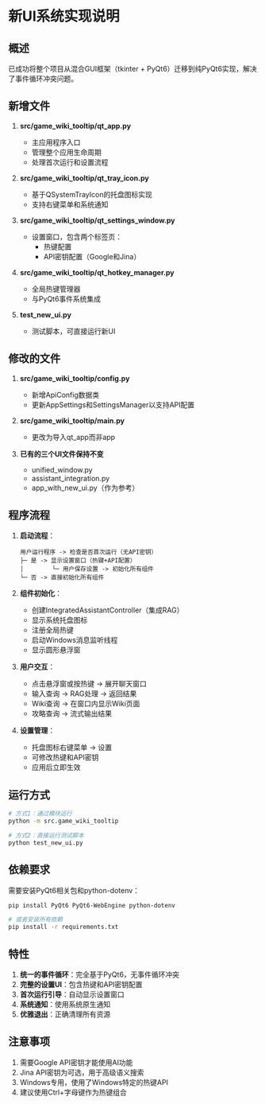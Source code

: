 # 新UI系统实现说明

## 概述

已成功将整个项目从混合GUI框架（tkinter + PyQt6）迁移到纯PyQt6实现，解决了事件循环冲突问题。

## 新增文件

1. **src/game_wiki_tooltip/qt_app.py**
   - 主应用程序入口
   - 管理整个应用生命周期
   - 处理首次运行和设置流程

2. **src/game_wiki_tooltip/qt_tray_icon.py**
   - 基于QSystemTrayIcon的托盘图标实现
   - 支持右键菜单和系统通知

3. **src/game_wiki_tooltip/qt_settings_window.py**
   - 设置窗口，包含两个标签页：
     - 热键配置
     - API密钥配置（Google和Jina）

4. **src/game_wiki_tooltip/qt_hotkey_manager.py**
   - 全局热键管理器
   - 与PyQt6事件系统集成

5. **test_new_ui.py**
   - 测试脚本，可直接运行新UI

## 修改的文件

1. **src/game_wiki_tooltip/config.py**
   - 新增ApiConfig数据类
   - 更新AppSettings和SettingsManager以支持API配置

2. **src/game_wiki_tooltip/__main__.py**
   - 更改为导入qt_app而非app

3. **已有的三个UI文件保持不变**
   - unified_window.py
   - assistant_integration.py  
   - app_with_new_ui.py（作为参考）

## 程序流程

1. **启动流程**：
   ```
   用户运行程序 -> 检查是否首次运行（无API密钥）
   ├─ 是 -> 显示设置窗口（热键+API配置）
   │        └─ 用户保存设置 -> 初始化所有组件
   └─ 否 -> 直接初始化所有组件
   ```

2. **组件初始化**：
   - 创建IntegratedAssistantController（集成RAG）
   - 显示系统托盘图标
   - 注册全局热键
   - 启动Windows消息监听线程
   - 显示圆形悬浮窗

3. **用户交互**：
   - 点击悬浮窗或按热键 -> 展开聊天窗口
   - 输入查询 -> RAG处理 -> 返回结果
   - Wiki查询 -> 在窗口内显示Wiki页面
   - 攻略查询 -> 流式输出结果

4. **设置管理**：
   - 托盘图标右键菜单 -> 设置
   - 可修改热键和API密钥
   - 应用后立即生效

## 运行方式

```bash
# 方式1：通过模块运行
python -m src.game_wiki_tooltip

# 方式2：直接运行测试脚本
python test_new_ui.py
```

## 依赖要求

需要安装PyQt6相关包和python-dotenv：
```bash
pip install PyQt6 PyQt6-WebEngine python-dotenv

# 或者安装所有依赖
pip install -r requirements.txt
```

## 特性

1. **统一的事件循环**：完全基于PyQt6，无事件循环冲突
2. **完整的设置UI**：包含热键和API密钥配置
3. **首次运行引导**：自动显示设置窗口
4. **系统通知**：使用系统原生通知
5. **优雅退出**：正确清理所有资源

## 注意事项

1. 需要Google API密钥才能使用AI功能
2. Jina API密钥为可选，用于高级语义搜索
3. Windows专用，使用了Windows特定的热键API
4. 建议使用Ctrl+字母键作为热键组合 